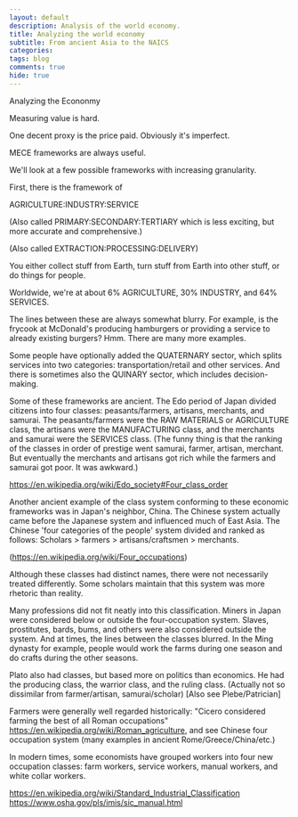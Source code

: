 ```yaml
---
layout: default
description: Analysis of the world economy.
title: Analyzing the world economy
subtitle: From ancient Asia to the NAICS
categories:
tags: blog
comments: true
hide: true
---
```


Analyzing the Econonmy

Measuring value is hard.

One decent proxy is the price paid. Obviously it's imperfect.

MECE frameworks are always useful.

We'll look at a few possible frameworks with increasing granularity.

First, there is the framework of

AGRICULTURE:INDUSTRY:SERVICE

(Also called PRIMARY:SECONDARY:TERTIARY which is less exciting, but more accurate and comprehensive.)

(Also called EXTRACTION:PROCESSING:DELIVERY)

You either collect stuff from Earth, turn stuff from Earth into other stuff, or do things for people.

Worldwide, we're at about 6% AGRICULTURE, 30% INDUSTRY, and 64% SERVICES.

The lines between these are always somewhat blurry. For example, is the frycook at McDonald's producing hamburgers or providing a service to already existing burgers? Hmm. There are many more examples.

Some people have optionally added the QUATERNARY sector, which  splits services into two categories: transportation/retail and other services. And there is sometimes also the QUINARY sector, which includes decision-making.

Some of these frameworks are ancient. The Edo period of Japan divided citizens into four classes: peasants/farmers, artisans, merchants, and samurai. The peasants/farmers were the RAW MATERIALS or AGRICULTURE class, the artisans were the MANUFACTURING class, and the merchants and samurai were the SERVICES class. (The funny thing is that the ranking of the classes in order of prestige went samurai, farmer, artisan, merchant. But eventually the merchants and artisans got rich while the farmers and samurai got poor. It was awkward.)

https://en.wikipedia.org/wiki/Edo_society#Four_class_order

Another ancient example of the class system conforming to these economic frameworks was in Japan's neighbor, China. The Chinese system actually came before the Japanese system and influenced much of East Asia. The Chinese 'four categories of the people' system divided and ranked as follows: Scholars > farmers > artisans/craftsmen > merchants.

(https://en.wikipedia.org/wiki/Four_occupations)

Although these classes had distinct names, there were not necessarily treated differently. Some scholars maintain that this system was more rhetoric than reality.

Many professions did not fit neatly into this classification. Miners in Japan were considered below or outside the four-occupation system. Slaves, prostitutes, bards, bums, and others were also considered outside the system. And at times, the lines between the classes blurred. In the Ming dynasty for example, people would work the farms during one season and do crafts during the other seasons.

Plato also had classes, but based more on politics than economics. He had the producing class, the warrior class, and the ruling class. (Actually not so dissimilar from farmer/artisan, samurai/scholar) [Also see Plebe/Patrician]

Farmers were generally well regarded historically: "Cicero considered farming the best of all Roman occupations" https://en.wikipedia.org/wiki/Roman_agriculture, and see Chinese four occupation system (many examples in ancient Rome/Greece/China/etc.)

In modern times, some economists have grouped workers into four new occupation classes: farm workers, service workers, manual workers, and white collar workers.


https://en.wikipedia.org/wiki/Standard_Industrial_Classification
https://www.osha.gov/pls/imis/sic_manual.html
